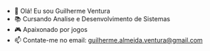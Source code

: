 - 👋 Olá! Eu sou Guilherme Ventura
- 📚 Cursando Analise e Desenvolvimento de Sistemas 
- 🎮 Apaixonado por jogos
- 📫 Contate-me no email: guilherme.almeida.ventura@gmail.com 
<!---
Guilherme-Ventura/Guilherme-Ventura is a ✨ special ✨ repository because its `README.md` (this file) appears on your GitHub profile.
You can click the Preview link to take a look at your changes.
--->
